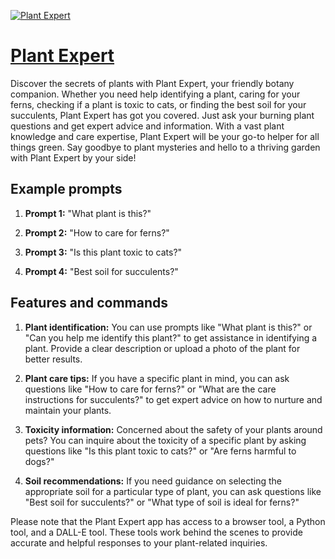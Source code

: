 [![Plant Expert](https://files.oaiusercontent.com/file-cxRxknnQOlXvGXDjhE8PZRh3?se=2123-10-17T02%3A19%3A17Z&sp=r&sv=2021-08-06&sr=b&rscc=max-age%3D31536000%2C%20immutable&rscd=attachment%3B%20filename%3D0f9bb5e9-4bb1-465b-b9e9-e7ffa4996b82.png&sig=fQVhgl03/odI/Df9hwBpRnWXgvXHDy/GX2OJKSxMzTY%3D)](https://chat.openai.com/g/g-AdBddBiGI-plant-expert)

# [Plant Expert](https://chat.openai.com/g/g-AdBddBiGI-plant-expert)

Discover the secrets of plants with Plant Expert, your friendly botany companion. Whether you need help identifying a plant, caring for your ferns, checking if a plant is toxic to cats, or finding the best soil for your succulents, Plant Expert has got you covered. Just ask your burning plant questions and get expert advice and information. With a vast plant knowledge and care expertise, Plant Expert will be your go-to helper for all things green. Say goodbye to plant mysteries and hello to a thriving garden with Plant Expert by your side!

## Example prompts

1. **Prompt 1:** "What plant is this?"

2. **Prompt 2:** "How to care for ferns?"

3. **Prompt 3:** "Is this plant toxic to cats?"

4. **Prompt 4:** "Best soil for succulents?"

## Features and commands

1. **Plant identification:** You can use prompts like "What plant is this?" or "Can you help me identify this plant?" to get assistance in identifying a plant. Provide a clear description or upload a photo of the plant for better results.

2. **Plant care tips:** If you have a specific plant in mind, you can ask questions like "How to care for ferns?" or "What are the care instructions for succulents?" to get expert advice on how to nurture and maintain your plants.

3. **Toxicity information:** Concerned about the safety of your plants around pets? You can inquire about the toxicity of a specific plant by asking questions like "Is this plant toxic to cats?" or "Are ferns harmful to dogs?"

4. **Soil recommendations:** If you need guidance on selecting the appropriate soil for a particular type of plant, you can ask questions like "Best soil for succulents?" or "What type of soil is ideal for ferns?"

Please note that the Plant Expert app has access to a browser tool, a Python tool, and a DALL-E tool. These tools work behind the scenes to provide accurate and helpful responses to your plant-related inquiries.